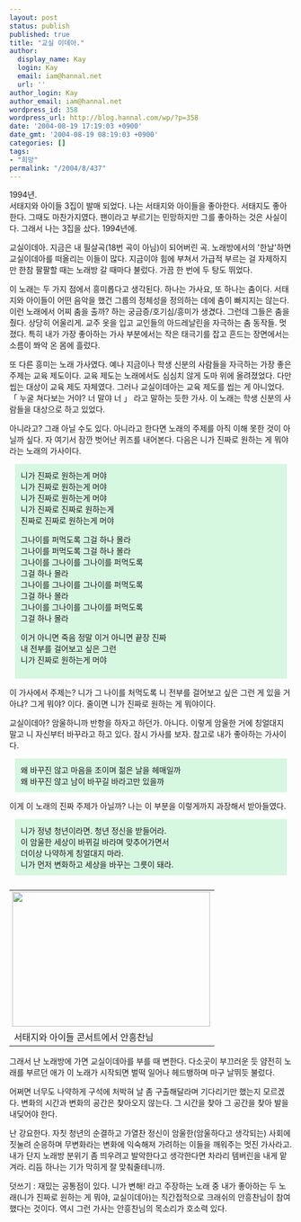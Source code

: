 ```yaml
---
layout: post
status: publish
published: true
title: "교실 이데아."
author:
  display_name: Kay
  login: Kay
  email: iam@hannal.net
  url: ''
author_login: Kay
author_email: iam@hannal.net
wordpress_id: 358
wordpress_url: http://blog.hannal.com/wp/?p=358
date: '2004-08-19 17:19:03 +0900'
date_gmt: '2004-08-19 08:19:03 +0900'
categories: []
tags:
- "희망"
permalink: "/2004/8/437"
---
```

<p>1994년.<br />
서태지와 아이들 3집이 발매 되었다. 나는 서태지와 아이들을 좋아한다. 서태지도 좋아한다. 그때도 마찬가지였다. 팬이라고 부르기는 민망하지만 그를 좋아하는 것은 사실이다. 그래서 나는 3집을 샀다. 1994년에.</p>
<p>교실이데아. 지금은 내 필살곡(18번 곡이 아님)이 되어버린 곡. 노래방에서의 '<span class=key1 onclick=keyword_open('./kview.php?kd=%C7%D1%B3%AF')>한날</span>'하면 교실이데아를 떠올리는 이들이 많다. 지금이야 힘에 부쳐서 가급적 부르는 걸 자제하지만 한참 팔팔할 때는 노래방 갈 때마다 불렀다. 가끔 한 번에 두 탕도 뛰었다.</p>
<p>이 노래는 두 가지 점에서 흥미롭다고 생각된다. 하나는 가사요, 또 하나는 춤이다. 서태지와 아이들이 어떤 음악을 했건 그룹의 정체성을 정의하는 데에 춤이 빠지지는 않는다. 이런 노래에서 어찌 춤을 출까? 하는 궁금증/호기심/흥미가 생겼다. 그런데 그들은 춤을 췄다. 상당히 어울리게. 교주 옷을 입고 교인들의 아드레날린을 자극하는 춤 동작들. 멋졌다. 특히 내가 가장 좋아하는 가사 부분에서는 작은 태극기를 잡고 흔드는 장면에서는 소름이 쫘악 온 몸에 흘렀다.</p>
<p>또 다른 흥미는 노래 가사였다. 예나 지금이나 학생 신분의 사람들을 자극하는 가장 좋은 주제는 교육 제도이다. 교육 제도는 노래에서도 심심치 않게 도마 위에 올려졌었다. 다만 씹는 대상이 교육 제도 자체였다. 그러나 교실이데아는 교육 제도를 씹는 게 아니었다. 「 누굴 쳐다보는 거야? 너 말야 너 」 라고 말하는 듯한 가사. 이 노래는 학생 신분의 사람들을 대상으로 하고  있었다.</p>
<p>아니라고? 그래 아닐 수도 있다. 아니라고 한다면 노래의 주제를 아직 이해 못한 것이 아닐까 싶다. 자 여기서 잠깐 벗어난 퀴즈를 내어본다. 다음은 니가 진짜로 원하는 게 뭐야 라는 노래의 가사이다.</p>
<div style='padding:10;margin:10;background-color:#D6F7E0;'>니가 진짜로 원하는게 머야<br />
니가 진짜로 원하는게 머야<br />
니가 진짜로 원하는게 머야<br />
니가 진짜로 진짜로 원하는게<br />
진짜로 진짜로 원하는게 머야 </p>
<p>그나이를 퍼먹도록 그걸 하나 몰라<br />
그나이를 퍼먹도록 그걸 하나 몰라 <br />
그나이를 그나이를 그나이를 퍼먹도록<br />
그걸 하나 몰라<br />
그나이를 그나이를 그나이를 퍼먹도록<br />
그걸 하나 몰라<br />
그나이를 그나이를 그나이를 퍼먹도록 <br />
그걸 하나 몰라</p>
<p>이거 아니면 죽음 정말 이거 아니면 끝장 진짜 <br />
내 전부를 걸어보고 싶은 그런<br />
니가 진짜로 원하는게 머야</div>
<p>
이 가사에서 주제는? 니가 그 나이를 처먹도록 니 전부를 걸어보고 싶은 그런 게 있을 거 아냐? 그게 뭐야? 이다. 줄이면 니가 진짜로 원하는 게 뭐야이다.</p>
<p>교실이데아? 암울하니까 반항을 하자고 하던가. 아니다. 이렇게 암울한 거에 칭얼대지 말고 니 자신부터 바꾸라고 하고 있다. 잠시 가사를 보자. 참고로 내가 좋아하는 가사이다.</p>
<div style='padding:10;margin:10;background-color:#D6F7E0;'>왜 바꾸진 않고 마음을 조이며 젊은 날을 헤매일까<br />
왜 바꾸진 않고 남이 바꾸길 바라고만 있을까</div>
<p>
이게 이 노래의 진짜 주제가 아닐까? 나는 이 부분을 이렇게까지 과장해서 받아들였다.</p>
<div style='padding:10;margin:10;background-color:#D6F7E0;'>니가 정녕 청년이라면. 청년 정신을 받들어라.<br />
이 암울한 세상이 바뀌길 바라며 맞추어가면서<br />
더이상 나약하게 칭얼대지 마라.<br />
니가 먼저 변화하고 세상을 바꾸는 그릇이 돼라.</div>
<table align="right">
<tr>
<td style="padding-left:5"><center><img src="http://blog.hannal.com/tt-attach/0819/040819171504170457/618374.jpg" width="352" height="240"></center></td>
</tr>
<tr>
<td class="centerphoto"> 서태지와 아이들 콘서트에서 안흥찬님</td>
</tr>
</table>
<p>그래서 난 노래방에 가면 교실이데아를 부를 때 변한다. 다소곳이 부끄러운 듯 얌전히 노래를 부르던 애가 이 노래가 시작되면 벌떡 일어나 헤드뱅하며 마구 날뛰듯 불렀다.</p>
<p>어쩌면 너무도 나약하게 구석에 처박혀 날 좀 구출해달라며 기다리기만 했는지 모르겠다. 변화의 시간과 변화의 공간은 찾아오지 않는다. 그 시간을 찾아 그 공간을 찾아 발을 내딪어야 한다.</p>
<p>난 강요한다. 자칫 청년의 순결하고 가열찬 정신이 암울한(암울하다고 생각되는) 사회에 짓눌려 순응하며 무변화라는 변화에 익숙해져 가려하는 이들을 깨워주는 멋진 가사라고. 내가 단지 노래방 분위기 좀 띄우려고 발악한다고 생각한다면 차라리 템버린을 내게 맡겨라. 리듬 하나는 기가 막히게 잘 맞춰줄테니까.</p>
<p>덧쓰기 : 재밌는 공통점이 있다. 니가 변해! 라고 주장하는 노래 중 내가 좋아하는 두 노래(니가 진짜로 원하는 게 뭐야, 교실이데아)는 직간접적으로 크래쉬의 안흥찬님이 참여했다는 것이다. 역시 그런 가사는 안흥찬님의 목소리가 호소력 있다.</p>
